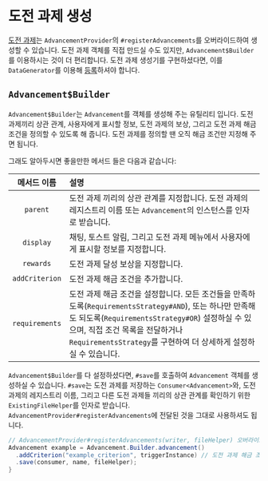 도전 과제 생성
======================

[도전 과제][도전과제]는 `AdvancementProvider`의 `#registerAdvancements`를 오버라이드하여 생성할 수 있습니다. 도전 과제 객체를 직접 만드실 수도 있지만, `Advancement$Builder`를 이용하시는 것이 더 편리합니다.
도전 과제 생성기를 구현하셨다면, 이를 `DataGenerator`를 이용해 [등록][데이터생성]하셔야 합니다.

`Advancement$Builder`
---------------------

`Advancement$Builder`는 `Advancement`를 객체를 생성해 주는 유틸리티 입니다. 도전 과제끼리 상관 관계, 사용자에게 표시할 정보, 도전 과제의 보상, 그리고 도전 과제 해금 조건을 정의할 수 있도록 해 줍니다. 도전 과제를 정의할 땐 오직 해금 조건만 지정해 주면 됩니다.

그래도 알아두시면 좋을만한 메서드 들은 다음과 같습니다:

|     메서드 이름     | 설명                                                                                                                                                                                     |
|:--------------:|:---------------------------------------------------------------------------------------------------------------------------------------------------------------------------------------|
|    `parent`    | 도전 과제 끼리의 상관 관계를 지정합니다. 도전 과제의 레지스트리 이름 또는 `Advancement`의 인스턴스를 인자로 받습니다.                                                                                                              |
|   `display`    | 채팅, 토스트 알림, 그리고 도전 과제 메뉴에서 사용자에게 표시할 정보를 지정합니다.                                                                                                                                        |
|   `rewards`    | 도전 과제 달성 보상을 지정합니다.                                                                                                                                                                    |
| `addCriterion` | 도전 과제 해금 조건을 추가합니다.                                                                                                                                                                    |
| `requirements` | 도전 과제 해금 조건을 설정합니다. 모든 조건들을 만족하도록(`RequirementsStrategy#AND`), 또는 하나만 만족해도 되도록(`RequirementsStrategy#OR`) 설정하실 수 있으며, 직접 조건 목록을 전달하거나 `RequirementsStrategy`를 구현하여 더 상세하게 설정하실 수 있습니다. |

`Advancement$Builder`를 다 설정하셨다면, `#save`를 호출하여 `Advancement` 객체를 생성하실 수 있습니다. `#save`는 도전 과제를 저장하는 `Consumer<Advancement>`와, 도전 과제의 레지스트리 이름, 그리고 다른 도전 과제들 끼리의 상관 관계를 확인하기 위한 `ExistingFileHelper`를 인자로 받습니다. `AdvancementProvider#registerAdvancements`에 전달된 것을 그대로 사용하셔도 됩니다.

```java
// AdvancementProvider#registerAdvancements(writer, fileHelper) 오버라이드 예시
Advancement example = Advancement.Builder.advancement()
  .addCriterion("example_criterion", triggerInstance) // 도전 과제 해금 조건
  .save(consumer, name, fileHelper);
}
```

[도전과제]: ../../resources/server/advancements.md
[데이터생성]: ../index.md#데이터-생성기
